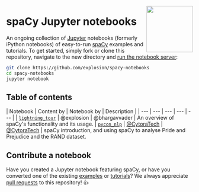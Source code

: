 <a href="https://explosion.ai"><img src="https://explosion.ai/assets/img/logo.svg" width="125" height="125" align="right" /></a>

# spaCy Jupyter notebooks

An ongoing collection of [Jupyter](http://jupyter.org/) notebooks (formerly iPython notebooks) of easy-to-run [spaCy](https://github.com/explosion/spaCy) examples and tutorials. To get started, simply fork or clone this repository, navigate to the new directory and [run the notebook server](https://jupyter.readthedocs.io/en/latest/running.html):

```bash
git clone https://github.com/explosion/spacy-notebooks
cd spacy-notebooks
jupyter notebook
```

## Table of contents

| Notebook | Content by | Notebook by | Description |
| --- | --- | --- | --- | --- |
| [`lightning_tour`](lightning_tour.ipynb) | @explosion | @bhargavvader | An overview of spaCy's functionality and its usage.
| [`pycon_nlp`](pycon_nlp) | [@CytoraTech](https://github.com/cytora) | [@CytoraTech](https://github.com/cytora/pycon-nlp-in-10-lines) | spaCy introduction, and using spaCy to analyse Pride and Prejudice and the RAND dataset.

## Contribute a notebook

Have you created a Jupyter notebook featuring spaCy, or have you converted one of the existing [examples](https://github.com/explosion/spaCy/tree/master/examples) or [tutorials](https://spacy.io/docs/usage)? We always appreciate [pull requests](https://github.com/explosion/spacy-notebooks) to this repository! 👍
